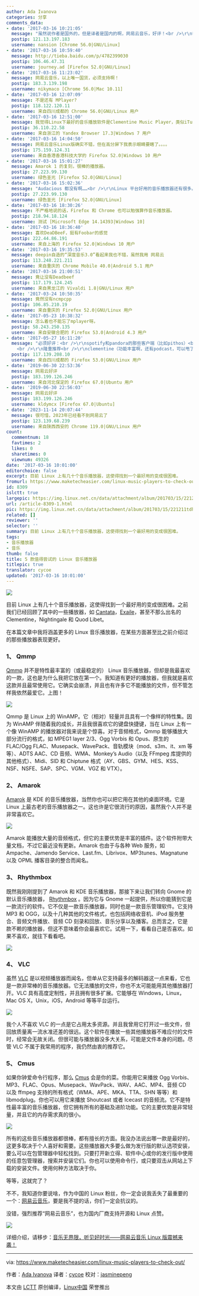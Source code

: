 ```yaml
---
author: Ada Ivanova
categories: 分享
comments_data:
- date: '2017-03-16 10:21:05'
  message: "虽然说作者是国外的，但是译者是国内的啊，网易云音乐，好评！<br />\r\n等等，也许你只要我要说啥了，没错，Ubuntu 14.04左上角的小图标，差评！！各位大神有什么解决网易云音乐左上角的小图标的办法吗？"
  postip: 121.13.197.183
  username: nansion [Chrome 56.0|GNU/Linux]
- date: '2017-03-16 10:59:40'
  message: http://tieba.baidu.com/p/4782399030
  postip: 106.46.47.31
  username: journey.ad [Firefox 52.0|GNU/Linux]
- date: '2017-03-16 11:23:02'
  message: 网易云音乐，以上唯一国货，必须支持啊！
  postip: 183.3.139.198
  username: nikymaco [Chrome 56.0|Mac 10.11]
- date: '2017-03-16 12:07:09'
  message: 不是还有 MPlayer?
  postip: 118.122.120.11
  username: 来自四川成都的 Chrome 56.0|GNU/Linux 用户
- date: '2017-03-16 12:51:00'
  message: 我觉得Linux下最好的音乐播放软件是Clementine Music Player，类似iTunes，还能听电台。
  postip: 36.110.22.58
  username: 来自浙江的 Yandex Browser 17.3|Windows 7 用户
- date: '2017-03-16 14:04:50'
  message: 网易云音乐Linux版确实不错，但在高分屏下我表示眼睛要瞎了。。。。
  postip: 175.159.124.31
  username: 来自香港香港科技大学的 Firefox 52.0|Windows 10 用户
- date: '2017-03-16 15:01:27'
  message: Amarok 1 的复刻，很棒的播放器。
  postip: 27.223.99.130
  username: 绿色圣光 [Firefox 52.0|GNU/Linux]
- date: '2017-03-16 15:02:36'
  message: "Audacious 都没有啊……<br />\r\nLinux 平台好用的音乐播放器还有很多。"
  postip: 27.223.99.130
  username: 绿色圣光 [Firefox 52.0|GNU/Linux]
- date: '2017-03-16 18:30:26'
  message: 不严格地说的话，Firefox 和 Chrome 也可以勉强算作音乐播放器。
  postip: 218.94.18.124
  username: 测试 [Microsoft Edge 14.14393|Windows 10]
- date: '2017-03-16 18:36:40'
  message: 喜欢DeaDBeeF，挺有Foobar的感觉
  postip: 222.44.86.191
  username: 来自上海的 Firefox 52.0|Windows 10 用户
- date: '2017-03-16 19:35:53'
  message: deepin自造的“深度音乐3.0”看起来我也不错，虽然我用 网易云
  postip: 113.248.221.211
  username: 来自重庆的 Chrome Mobile 40.0|Android 5.1 用户
- date: '2017-03-16 21:00:51'
  message: 竟让没有Deadbeef
  postip: 117.179.124.245
  username: 来自黑龙江的 Vivaldi 1.8|GNU/Linux 用户
- date: '2017-03-24 10:50:35'
  message: 竟然没有ncmpcpp
  postip: 106.85.210.19
  username: 来自重庆的 Firefox 52.0|GNU/Linux 用户
- date: '2017-05-23 10:38:32'
  message: 怎么着也不能忘了mplayer呀。
  postip: 58.243.250.135
  username: 来自安徽合肥的 Firefox 53.0|Android 4.3 用户
- date: '2017-05-27 16:11:20'
  message: "必须好评：<br />\r\nspotify和pandora的那些客户端（比如pithos）<br />\r\n<br />\r\ndeadbeef
    <br />\r\n隆重推荐<br />\r\nclementine（功能丰富啊，还有podcast，可以甩了其他的播放器）"
  postip: 117.139.208.10
  username: 来自四川成都的 Firefox 53.0|GNU/Linux 用户
- date: '2019-06-30 22:53:36'
  message: 网易云好评
  postip: 183.199.126.246
  username: 来自河北保定的 Firefox 67.0|Ubuntu 用户
- date: '2019-06-30 22:56:03'
  message: 网易云好评
  postip: 183.199.126.246
  username: kldymcx [Firefox 67.0|Ubuntu]
- date: '2023-11-14 20:07:44'
  message: 很可惜，2023年已经看不到网易云了
  postip: 123.139.68.239
  username: 来自陕西西安的 Chrome 119.0|GNU/Linux 用户
count:
  commentnum: 18
  favtimes: 2
  likes: 0
  sharetimes: 0
  viewnum: 49326
date: '2017-03-16 10:01:00'
editorchoice: false
excerpt: 目前 Linux 上有几十个音乐播放器，这使得找到一个最好用的变成很困难。
fromurl: https://www.maketecheasier.com/linux-music-players-to-check-out/
id: 8309
islctt: true
largepic: https://img.linux.net.cn/data/attachment/album/201703/15/221211tdhbgtkfvzeklzjv.jpg
url: /article-8309-1.html
pic: https://img.linux.net.cn/data/attachment/album/201703/15/221211tdhbgtkfvzeklzjv.jpg.thumb.jpg
related: []
reviewer: ''
selector: ''
summary: 目前 Linux 上有几十个音乐播放器，这使得找到一个最好用的变成很困难。
tags:
- 音乐播放器
- 音乐
thumb: false
title: 5 款值得尝试的 Linux 音乐播放器
titlepic: true
translator: cycoe
updated: '2017-03-16 10:01:00'
---
```


![](/data/attachment/album/201703/15/221211tdhbgtkfvzeklzjv.jpg)


目前 Linux 上有几十个音乐播放器，这使得找到一个最好用的变成很困难。之前我们已经回顾了其中的一些播放器，如 [Cantata](https://www.maketecheasier.com/cantata-new-music-player-for-linux/)，[Exaile](https://www.maketecheasier.com/exaile-the-first-media-player-i-dont-hate/)，甚至不那么出名的 Clementine，Nightingale 和 Quod Libet。


在本篇文章中我将涵盖更多的 Linux 音乐播放器，在某些方面甚至比之前介绍过的那些播放器表现更好。


### 1、 Qmmp


[Qmmp](http://qmmp.ylsoftware.com/) 并不是特性最丰富的（或最稳定的） Linux 音乐播放器，但却是我最喜欢的一款，这也是为什么我把它放在第一个。我知道有更好的播放器，但我就是喜欢这款并且最常使用它。它确实会崩溃，并且也有许多它不能播放的文件，但不管怎样我依然最爱它。上图！


![](/data/attachment/album/201703/15/221229rztfh0z70vtozgfo.jpg)


Qmmp 是 Linux 上的 WinAMP。它（相对）轻量并且具有一个像样的特性集。因为 WinAMP 伴随着我的成长，并且我很喜欢它的键盘快捷键，当在 Linux 上有一个像 WinAMP 的播放器对我来说是个惊喜。对于音频格式，Qmmp 能够播放大部分流行的格式，如 MPEG1 layer 2/3、Ogg Vorbis 和 Opus、原生的 FLAC/Ogg FLAC、Musepack、WavePack、音轨模块（mod、s3m、it、xm 等等）、ADTS AAC、CD 音频、WMA、Monkey’s Audio（以及 FFmpeg 库提供的其他格式）、Midi、SID 和 Chiptune 格式（AY、GBS、GYM、HES、KSS、NSF、NSFE、SAP、SPC、VGM、VGZ 和 VTX）。


### 2、 Amarok


[Amarok](https://amarok.kde.org/) 是 KDE 的音乐播放器，当然你也可以把它用在其他的桌面环境。它是 Linux 上最古老的音乐播放器之一。这也许是它很流行的原因，虽然我个人并不是非常喜欢它。


![](/data/attachment/album/201703/15/221252gz709vh0b9nhh5zg.jpg)


Amarok 能播放大量的音频格式，但它的主要优势是丰富的插件。这个软件附带大量文档，不过它最近没有更新。Amarok 也由于与各种 Web 服务，如 Ampache、Jamendo Service、Last.fm、Librivox、MP3tunes、Magnatune 以及 OPML 播客目录的整合而闻名。


### 3、 Rhythmbox


既然我刚刚提到了 Amarok 和 KDE 音乐播放器，那接下来让我们转向 Gnome 的默认音乐播放器， [Rhythmbox](https://wiki.gnome.org/Apps/Rhythmbox) 。因为它与 Gnome 一起提供，所以你能猜到它是一款流行的软件。它不仅是一款音乐播放器，同时也是一款音乐管理软件。它支持 MP3 和 OGG，以及十几种其他的文件格式，也包括网络收音机、iPod 服务整合、音频文件播放、音频 CD 刻录和回放、音乐分享以及播客。总而言之，它是款不赖的播放器，但这不意味着你会最喜欢它。试用一下，看看自己是否喜欢。如果不喜欢，就往下看看吧。


![](/data/attachment/album/201703/15/221308zjwzcmstpwnqpfyw.jpg)


### 4、 VLC


虽然 [VLC](http://www.videolan.org/vlc/) 是以视频播放器而闻名，但单从它支持最多的解码器这一点来看，它也是一款非常棒的音乐播放器。它无法播放的文件，你也不太可能能用其他播放器打开。VLC 具有高度定制性，并且拥有很多扩展。它能够在 Windows，Linux，Mac OS X，Unix，iOS，Android 等等平台运行。


![](/data/attachment/album/201703/15/221332xlxk55mwok5zen6z.jpg)


我个人不喜欢 VLC 的一点是它占用太多资源。并且我曾用它打开过一些文件，但回放质量离一流水准还差的很远。这个软件在播放一些其他播放器不难应付的文件时，经常会无故关闭。但很可能与播放器没多大关系，可能是文件本身的问题。尽管 VLC 不属于我常用的程序，我仍然由衷的推荐它。


### 5、 Cmus


如果你钟爱命令行程序，那么 [Cmus](https://cmus.github.io/) 会是你的菜。你能用它来播放 Ogg Vorbis、MP3、FLAC、Opus、Musepack、WavPack、WAV、AAC、MP4、音频 CD 以及 ffmpeg 支持的所有格式（WMA、APE、MKA、TTA、SHN 等等）和 libmodplug。你也可以用它来播放 Shoutcast 或者 Icecast 的音频流。它不是特性最丰富的音乐播放器，但它拥有所有的基础及进阶功能。它的主要优势是非常轻量，并且它的内存需求真的很小。


![](/data/attachment/album/201703/15/221343ykrkrvv00tzht282.jpg)


所有的这些音乐播放器都很棒，都有擅长的方面。我没办法说出哪一款是最好的，这更多取决于个人喜好和需要。这些播放器大多要么做为发行版的默认选项安装，要么可以在包管理器中轻松找到。只要打开新立得、软件中心或你的发行版中使用的任意包管理器，搜索并安装它们。你也可以使用命令行，或只要双击从网站上下载的安装文件。使用何种方法取决于你。


等等，这就完了？


不不，我知道你要说啥，作为中国的 Linux 粉丝，你一定会说我丢失了最重要的一个：[网易云音乐](http://music.163.com/#/download)，要是我不提的话，你们一定会抗议的。


没错，强烈推荐“网易云音乐”，也为国内厂商支持开源和 Linux 点赞。


![](/data/attachment/album/201605/25/130226zxccth2hdkizjg08.jpg)


详细介绍，请移步：[音乐无界限，听见好时光——网易云音乐 Linux 版震撼来袭！](/article-7387-1.html)




---


via: <https://www.maketecheasier.com/linux-music-players-to-check-out/>


作者：[Ada Ivanova](https://www.maketecheasier.com/author/adaivanoff/) 译者：[cycoe](https://github.com/cycoe) 校对：[jasminepeng](https://github.com/jasminepeng)


本文由 [LCTT](https://github.com/LCTT/TranslateProject) 原创编译，[Linux中国](https://linux.cn/) 荣誉推出